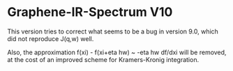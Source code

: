 Graphene-IR-Spectrum V10
=========================

This version tries to correct what seems to be a bug in version 9.0,
which did not reproduce J(q,w) well.

Also, the approximation f(xi) - f(xi+eta hw) ~ -eta hw df/dxi will be removed,
at the cost of an improved scheme for Kramers-Kronig integration.

